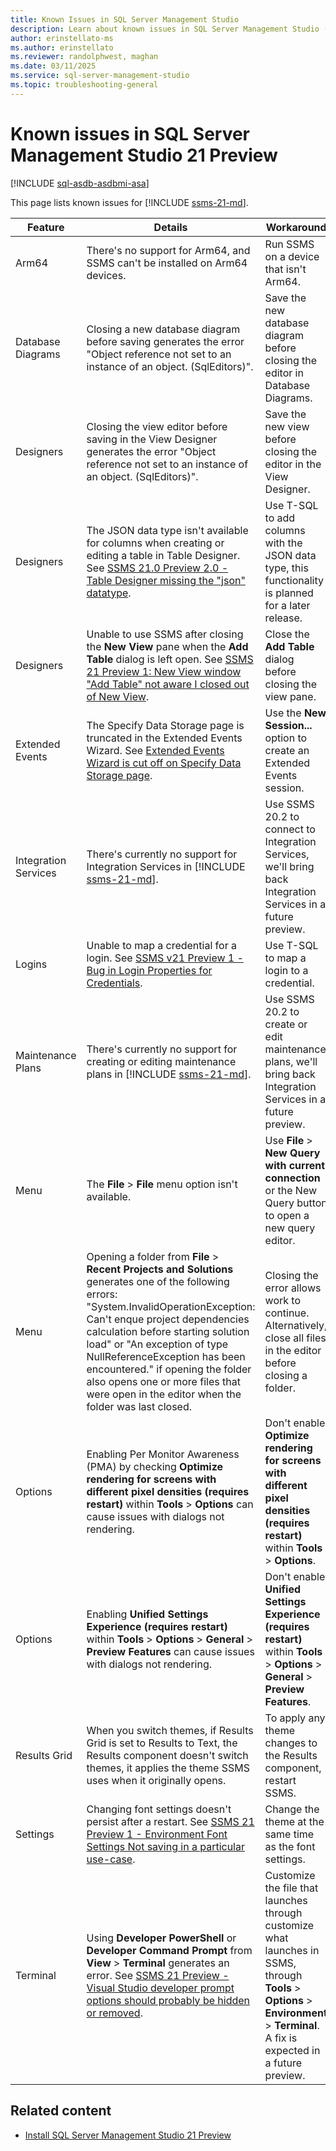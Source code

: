 ```yaml
---
title: Known Issues in SQL Server Management Studio
description: Learn about known issues in SQL Server Management Studio (SSMS).
author: erinstellato-ms
ms.author: erinstellato
ms.reviewer: randolphwest, maghan
ms.date: 03/11/2025
ms.service: sql-server-management-studio
ms.topic: troubleshooting-general
---
```


# Known issues in SQL Server Management Studio 21 Preview

[!INCLUDE [sql-asdb-asdbmi-asa](../includes/applies-to-version/sql-asdb-asdbmi-asa.md)]

This page lists known issues for [!INCLUDE [ssms-21-md](../includes/ssms-21-md.md)].

| Feature | Details | Workaround |
| --- | --- | --- |
| Arm64 | There's no support for Arm64, and SSMS can't be installed on Arm64 devices. | Run SSMS on a device that isn't Arm64. |
| Database Diagrams | Closing a new database diagram before saving generates the error "Object reference not set to an instance of an object. (SqlEditors)". | Save the new database diagram before closing the editor in Database Diagrams. |
| Designers | Closing the view editor before saving in the View Designer generates the error "Object reference not set to an instance of an object. (SqlEditors)". | Save the new view before closing the editor in the View Designer. |
| Designers | The JSON data type isn't available for columns when creating or editing a table in Table Designer. See [SSMS 21.0 Preview 2.0 - Table Designer missing the "json" datatype](https://feedback.azure.com/d365community/idea/d2e6f106-9fb8-ef11-95f5-6045bdbfaf80). | Use T-SQL to add columns with the JSON data type, this functionality is planned for a later release. |
| Designers | Unable to use SSMS after closing the **New View** pane when the **Add Table** dialog is left open. See [SSMS 21 Preview 1: New View window "Add Table" not aware I closed out of New View](https://feedback.azure.com/d365community/idea/8790c2c0-22a8-ef11-95f6-000d3a01397d). | Close the **Add Table** dialog before closing the view pane. |
| Extended Events | The Specify Data Storage page is truncated in the Extended Events Wizard. See [Extended Events Wizard is cut off on Specify Data Storage page](https://feedback.azure.com/d365community/idea/e7de428c-76ab-ef11-95f6-000d3a01397d). | Use the **New Session...** option to create an Extended Events session. |
| Integration Services | There's currently no support for Integration Services in [!INCLUDE [ssms-21-md](../includes/ssms-21-md.md)]. | Use SSMS 20.2 to connect to Integration Services, we'll bring back Integration Services in a future preview. |
| Logins | Unable to map a credential for a login. See [SSMS v21 Preview 1 - Bug in Login Properties for Credentials](https://feedback.azure.com/d365community/idea/e0687671-dca3-ef11-95f6-000d3a059eeb). | Use T-SQL to map a login to a credential. |
| Maintenance Plans | There's currently no support for creating or editing maintenance plans in [!INCLUDE [ssms-21-md](../includes/ssms-21-md.md)]. | Use SSMS 20.2 to create or edit maintenance plans, we'll bring back Integration Services in a future preview. |
| Menu | The **File** > **File** menu option isn't available. | Use **File** > **New Query with current connection** or the New Query button to open a new query editor. |
| Menu | Opening a folder from **File** > **Recent Projects and Solutions** generates one of the following errors: "System.InvalidOperationException: Can't enque project dependencies calculation before starting solution load" or "An exception of type NullReferenceException has been encountered." if opening the folder also opens one or more files that were open in the editor when the folder was last closed. | Closing the error allows work to continue. Alternatively, close all files in the editor before closing a folder. |
| Options | Enabling Per Monitor Awareness (PMA) by checking **Optimize rendering for screens with different pixel densities (requires restart)** within **Tools** > **Options** can cause issues with dialogs not rendering. | Don't enable **Optimize rendering for screens with different pixel densities (requires restart)** within **Tools** > **Options**. |
| Options | Enabling **Unified Settings Experience (requires restart)** within **Tools** > **Options** > **General** > **Preview Features** can cause issues with dialogs not rendering. | Don't enable **Unified Settings Experience (requires restart)** within **Tools** > **Options** > **General** > **Preview Features**. |
| Results Grid | When you switch themes, if Results Grid is set to Results to Text, the Results component doesn't switch themes, it applies the theme SSMS uses when it originally opens. | To apply any theme changes to the Results component, restart SSMS. |
| Settings | Changing font settings doesn't persist after a restart. See [SSMS 21 Preview 1 - Environment Font Settings Not saving in a particular use-case](https://feedback.azure.com/d365community/idea/0d395829-b5a6-ef11-95f6-000d3a059eeb). | Change the theme at the same time as the font settings. |
| Terminal | Using **Developer PowerShell** or **Developer Command Prompt** from **View** > **Terminal** generates an error. See [SSMS 21 Preview - Visual Studio developer prompt options should probably be hidden or removed](https://feedback.azure.com/d365community/idea/b592405d-cbaa-ef11-95f6-000d3a01397d). | Customize the file that launches through customize what launches in SSMS, through **Tools** > **Options** > **Environment** > **Terminal**. A fix is expected in a future preview. |

## Related content

- [Install SQL Server Management Studio 21 Preview](../install/install.md)
